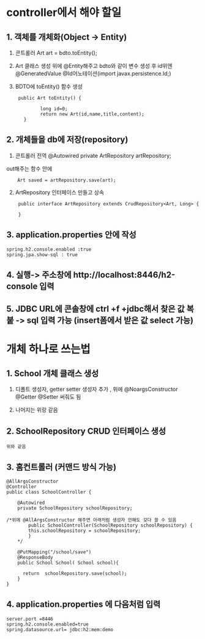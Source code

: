 
# controller에서 해야 할일

## 1. 객체를 개체화(Object -> Entity)

1. 콘트롤러 Art art = bdto.toEntity();

2. Art 클래스 생성 위에 @Entity해주고 bdto와 같이 변수 생성 후 
		id위엔  @GeneratedValue @Id어노테이션(import javax.persistence.Id;)

3. BDTO에 toEntity() 함수 생성

	
		public Art toEntity() {

      		  	long id=0;
   	    	 	return new Art(id,name,title,content);
  		  }

## 2. 개체들을 db에 저장(repository)
1.  콘트롤러 전역
		 @Autowired
    		private ArtRepository artRepository;
	 	
out해주는 함수 안에 

		Art saved = artRepository.save(art);

2. ArtRepository 인터페이스 만들고 상속

		public interface ArtRepository extends CrudRepository<Art, Long> {

		}

## 3. application.properties 안에 작성 

	spring.h2.console.enabled :true
	spring.jpa.show-sql : true

## 4. 실행-> 주소창에 http://localhost:8446/h2-console 입력

## 5. JDBC URL에 콘솔창에 ctrl +f +jdbc해서 찾은 값 복붙 -> sql 입력 가능 (insert폼에서 받은 값 select 가능)

# 개체 하나로 쓰는법


## 1. School 개체 클래스 생성 

1. 디폴트 생성자, getter setter 생성자 추가 , 위에 @NoargsConstructor @Getter @Setter 써줘도 됨

2. 나머지는 위랑 같음 

## 2.  SchoolRepository CRUD 인터페이스 생성
	위와 같음

## 3. 홈컨트롤러 (커맨드 방식 가능)

	@AllArgsConstructor
	@Controller
	public class SchoolController {

    	@Autowired
    	private SchoolRepository schoolRepository;
    	
	/*위에 @AllArgsConstructor 해주면 아래처럼 생성자 안해도 갖다 쓸 수 있음
        	public SchoolController(SchoolRepository schoolRepository) {
            this.schoolRepository = schoolRepository;
        	}
     	*/

    	@PutMapping("/school/save")
    	@ResponseBody
    	public School School( School school){

      	  return  schoolRepository.save(school);
    	}
	}

## 4. application.properties 에 다음처럼 입력

	server.port =8446
	spring.h2.console.enabled=true
	spring.datasource.url= jdbc:h2:mem:demo

